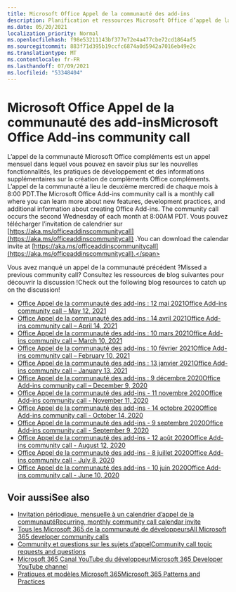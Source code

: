 ```yaml
---
title: Microsoft Office Appel de la communauté des add-ins
description: Planification et ressources Microsoft Office d’appel de la communauté des Microsoft Office par mois
ms.date: 05/20/2021
localization_priority: Normal
ms.openlocfilehash: f98e53211143bf377e72e4a477cbe72cd1864af5
ms.sourcegitcommit: 883f71d395b19ccfc6874a0d5942a7016eb49e2c
ms.translationtype: MT
ms.contentlocale: fr-FR
ms.lasthandoff: 07/09/2021
ms.locfileid: "53348404"
---
```

# <a name="microsoft-office-add-ins-community-call"></a><span data-ttu-id="73ebb-103">Microsoft Office Appel de la communauté des add-ins</span><span class="sxs-lookup"><span data-stu-id="73ebb-103">Microsoft Office Add-ins community call</span></span>

<span data-ttu-id="73ebb-104">L’appel de la communauté Microsoft Office compléments est un appel mensuel dans lequel vous pouvez en savoir plus sur les nouvelles fonctionnalités, les pratiques de développement et des informations supplémentaires sur la création de compléments Office compléments. L’appel de la communauté a lieu le deuxième mercredi de chaque mois à 8:00 PDT.</span><span class="sxs-lookup"><span data-stu-id="73ebb-104">The Microsoft Office Add-ins community call is a monthly call where you can learn more about new features, development practices, and additional information about creating Office Add-ins. The community call occurs the second Wednesday of each month at 8:00AM PDT.</span></span> <span data-ttu-id="73ebb-105">Vous pouvez télécharger l’invitation de calendrier sur [https://aka.ms/officeaddinscommunitycall](https://aka.ms/officeaddinscommunitycall) .</span><span class="sxs-lookup"><span data-stu-id="73ebb-105">You can download the calendar invite at [https://aka.ms/officeaddinscommunitycall](https://aka.ms/officeaddinscommunitycall).</span></span>

<span data-ttu-id="73ebb-106">Vous avez manqué un appel de la communauté précédent ?</span><span class="sxs-lookup"><span data-stu-id="73ebb-106">Missed a previous community call?</span></span> <span data-ttu-id="73ebb-107">Consultez les ressources de blog suivantes pour découvrir la discussion !</span><span class="sxs-lookup"><span data-stu-id="73ebb-107">Check out the following blog resources to catch up on the discussion!</span></span>
- [<span data-ttu-id="73ebb-108">Office Appel de la communauté des add-ins : 12 mai 2021</span><span class="sxs-lookup"><span data-stu-id="73ebb-108">Office Add-ins community call – May 12, 2021</span></span>](https://techcommunity.microsoft.com/t5/microsoft-365-pnp-blog/office-add-ins-community-call-may-2021/ba-p/2369804)
- [<span data-ttu-id="73ebb-109">Office Appel de la communauté des add-ins : 14 avril 2021</span><span class="sxs-lookup"><span data-stu-id="73ebb-109">Office Add-ins community call – April 14, 2021</span></span>](https://techcommunity.microsoft.com/t5/microsoft-365-pnp-blog/office-add-ins-community-call-april-14-2021/ba-p/2318886)
- [<span data-ttu-id="73ebb-110">Office Appel de la communauté des add-ins : 10 mars 2021</span><span class="sxs-lookup"><span data-stu-id="73ebb-110">Office Add-ins community call – March 10, 2021</span></span>](https://techcommunity.microsoft.com/t5/microsoft-365-pnp-blog/office-add-ins-community-call-march-10-2021/ba-p/2205369)
- [<span data-ttu-id="73ebb-111">Office Appel de la communauté des add-ins : 10 février 2021</span><span class="sxs-lookup"><span data-stu-id="73ebb-111">Office Add-ins community call – February 10, 2021</span></span>](https://developer.microsoft.com/office/blogs/office-add-ins-community-call-february-10-2021/)
- [<span data-ttu-id="73ebb-112">Office Appel de la communauté des add-ins : 13 janvier 2021</span><span class="sxs-lookup"><span data-stu-id="73ebb-112">Office Add-ins community call – January 13, 2021</span></span>](https://developer.microsoft.com/office/blogs/office-add-ins-community-call-january-13-2021%e2%80%af/)
- [<span data-ttu-id="73ebb-113">Office Appel de la communauté des add-ins : 9 décembre 2020</span><span class="sxs-lookup"><span data-stu-id="73ebb-113">Office Add-ins community call – December 9, 2020</span></span>](https://developer.microsoft.com/microsoft-365/blogs/office-add-ins-community-call-december-9-2020/)
- [<span data-ttu-id="73ebb-114">Office Appel de la communauté des add-ins - 11 novembre 2020</span><span class="sxs-lookup"><span data-stu-id="73ebb-114">Office Add-ins community call - November 11, 2020</span></span>](https://developer.microsoft.com/office/blogs/office-add-ins-community-call-november-11-2020/)
- [<span data-ttu-id="73ebb-115">Office Appel de la communauté des add-ins - 14 octobre 2020</span><span class="sxs-lookup"><span data-stu-id="73ebb-115">Office Add-ins community call - October 14, 2020</span></span>](https://developer.microsoft.com/office/blogs/office-add-ins-community-call-october-14-2020%E2%80%AF/)
- [<span data-ttu-id="73ebb-116">Office Appel de la communauté des add-ins - 9 septembre 2020</span><span class="sxs-lookup"><span data-stu-id="73ebb-116">Office Add-ins community call - September 9, 2020</span></span>](https://developer.microsoft.com/office/blogs/office-add-ins-community-call-september-9-2020/)
- [<span data-ttu-id="73ebb-117">Office Appel de la communauté des add-ins - 12 août 2020</span><span class="sxs-lookup"><span data-stu-id="73ebb-117">Office Add-ins community call - August 12, 2020</span></span>](https://developer.microsoft.com/office/blogs/office-add-ins-community-call-august-12-2020%E2%80%AF/)
- [<span data-ttu-id="73ebb-118">Office Appel de la communauté des add-ins - 8 juillet 2020</span><span class="sxs-lookup"><span data-stu-id="73ebb-118">Office Add-ins community call - July 8, 2020</span></span>](https://developer.microsoft.com/office/blogs/office-add-ins-community-call-july-8-2020/)
- [<span data-ttu-id="73ebb-119">Office Appel de la communauté des add-ins - 10 juin 2020</span><span class="sxs-lookup"><span data-stu-id="73ebb-119">Office Add-ins community call - June 10, 2020</span></span>](https://developer.microsoft.com/office/blogs/office-add-ins-community-call-june-10-2020/)

## <a name="see-also"></a><span data-ttu-id="73ebb-120">Voir aussi</span><span class="sxs-lookup"><span data-stu-id="73ebb-120">See also</span></span>

- [<span data-ttu-id="73ebb-121">Invitation périodique, mensuelle à un calendrier d’appel de la communauté</span><span class="sxs-lookup"><span data-stu-id="73ebb-121">Recurring, monthly community call calendar invite</span></span>](https://aka.ms/officeaddinscommunitycall)
- [<span data-ttu-id="73ebb-122">Tous les Microsoft 365 de la communauté de développeurs</span><span class="sxs-lookup"><span data-stu-id="73ebb-122">All Microsoft 365 developer community calls</span></span>](https://aka.ms/M365DevCalls)
- [<span data-ttu-id="73ebb-123">Community et questions sur les sujets d’appel</span><span class="sxs-lookup"><span data-stu-id="73ebb-123">Community call topic requests and questions</span></span>](https://aka.ms/officeaddinsform)
- [<span data-ttu-id="73ebb-124">Microsoft 365 Canal YouTube du développeur</span><span class="sxs-lookup"><span data-stu-id="73ebb-124">Microsoft 365 Developer YouTube channel</span></span>](https://aka.ms/OfficeDevYouTube)
- [<span data-ttu-id="73ebb-125">Pratiques et modèles Microsoft 365</span><span class="sxs-lookup"><span data-stu-id="73ebb-125">Microsoft 365 Patterns and Practices</span></span>](https://aka.ms/M365PnP)
